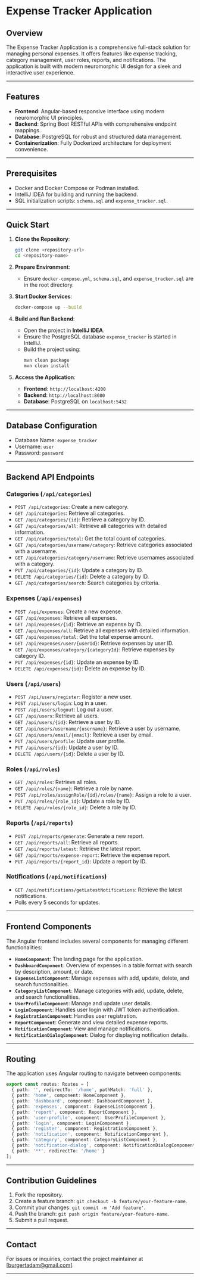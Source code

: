 
# Expense Tracker Application

## Overview

The Expense Tracker Application is a comprehensive full-stack solution for managing personal expenses. It offers features like expense tracking, category management, user roles, reports, and notifications. The application is built with modern neuromorphic UI design for a sleek and interactive user experience.

---

## Features

- **Frontend**: Angular-based responsive interface using modern neuromorphic UI principles.
- **Backend**: Spring Boot RESTful APIs with comprehensive endpoint mappings.
- **Database**: PostgreSQL for robust and structured data management.
- **Containerization**: Fully Dockerized architecture for deployment convenience.

---

## Prerequisites

- Docker and Docker Compose or Podman installed.
- IntelliJ IDEA for building and running the backend.
- SQL initialization scripts: `schema.sql` and `expense_tracker.sql`.

---

## Quick Start

1. **Clone the Repository**:
   ```bash
   git clone <repository-url>
   cd <repository-name>
   ```

2. **Prepare Environment**:
   - Ensure `docker-compose.yml`, `schema.sql`, and `expense_tracker.sql` are in the root directory.

3. **Start Docker Services**:
   ```bash
   docker-compose up --build
   ```

4. **Build and Run Backend**:
   - Open the project in **IntelliJ IDEA**.
   - Ensure the PostgreSQL database `expense_tracker` is started in IntelliJ.
   - Build the project using:
     ```bash
     mvn clean package
     mvn clean install
     ```

5. **Access the Application**:
   - **Frontend**: `http://localhost:4200`
   - **Backend**: `http://localhost:8080`
   - **Database**: PostgreSQL on `localhost:5432`

---

## Database Configuration

- Database Name: `expense_tracker`
- Username: `user`
- Password: `password`

---

## Backend API Endpoints

### Categories (`/api/categories`)
- `POST /api/categories`: Create a new category.
- `GET /api/categories`: Retrieve all categories.
- `GET /api/categories/{id}`: Retrieve a category by ID.
- `GET /api/categories/all`: Retrieve all categories with detailed information.
- `GET /api/categories/total`: Get the total count of categories.
- `GET /api/categories/username/category`: Retrieve categories associated with a username.
- `GET /api/categories/category/username`: Retrieve usernames associated with a category.
- `PUT /api/categories/{id}`: Update a category by ID.
- `DELETE /api/categories/{id}`: Delete a category by ID.
- `GET /api/categories/search`: Search categories by criteria.

### Expenses (`/api/expenses`)
- `POST /api/expenses`: Create a new expense.
- `GET /api/expenses`: Retrieve all expenses.
- `GET /api/expenses/{id}`: Retrieve an expense by ID.
- `GET /api/expenses/all`: Retrieve all expenses with detailed information.
- `GET /api/expenses/total`: Get the total expense amount.
- `GET /api/expenses/user/{userId}`: Retrieve expenses by user ID.
- `GET /api/expenses/category/{categoryId}`: Retrieve expenses by category ID.
- `PUT /api/expenses/{id}`: Update an expense by ID.
- `DELETE /api/expenses/{id}`: Delete an expense by ID.

### Users (`/api/users`)
- `POST /api/users/register`: Register a new user.
- `POST /api/users/login`: Log in a user.
- `POST /api/users/logout`: Log out a user.
- `GET /api/users`: Retrieve all users.
- `GET /api/users/{id}`: Retrieve a user by ID.
- `GET /api/users/username/{username}`: Retrieve a user by username.
- `GET /api/users/email/{email}`: Retrieve a user by email.
- `PUT /api/users/profile`: Update user profile.
- `PUT /api/users/{id}`: Update a user by ID.
- `DELETE /api/users/{id}`: Delete a user by ID.

### Roles (`/api/roles`)
- `GET /api/roles`: Retrieve all roles.
- `GET /api/roles/{name}`: Retrieve a role by name.
- `POST /api/roles/assignRole/{id}/roles/{name}`: Assign a role to a user.
- `PUT /api/roles/{role_id}`: Update a role by ID.
- `DELETE /api/roles/{role_id}`: Delete a role by ID.

### Reports (`/api/reports`)
- `POST /api/reports/generate`: Generate a new report.
- `GET /api/reports/all`: Retrieve all reports.
- `GET /api/reports/latest`: Retrieve the latest report.
- `GET /api/reports/expense-report`: Retrieve the expense report.
- `PUT /api/reports/{report_id}`: Update a report by ID.

### Notifications (`/api/notifications`)
- `GET /api/notifications/getLatestNotifications`: Retrieve the latest notifications.
- Polls every 5 seconds for updates.

---

## Frontend Components

The Angular frontend includes several components for managing different functionalities:

- **`HomeComponent`**: The landing page for the application.
- **`DashboardComponent`**: Overview of expenses in a table format with search by description, amount, or date.
- **`ExpenseListComponent`**: Manage expenses with add, update, delete, and search functionalities.
- **`CategoryListComponent`**: Manage categories with add, update, delete, and search functionalities.
- **`UserProfileComponent`**: Manage and update user details.
- **`LoginComponent`**: Handles user login with JWT token authentication.
- **`RegistrationComponent`**: Handles user registration.
- **`ReportComponent`**: Generate and view detailed expense reports.
- **`NotificationComponent`**: View and manage notifications.
- **`NotificationDialogComponent`**: Dialog for displaying notification details.

---

## Routing

The application uses Angular routing to navigate between components:

```typescript
export const routes: Routes = [
  { path: '', redirectTo: '/home', pathMatch: 'full' },
  { path: 'home', component: HomeComponent },
  { path: 'dashboard', component: DashboardComponent },
  { path: 'expenses', component: ExpenseListComponent },
  { path: 'report', component: ReportComponent },
  { path: 'user-profile', component: UserProfileComponent },
  { path: 'login', component: LoginComponent },
  { path: 'register', component: RegistrationComponent },
  { path: 'notification', component: NotificationComponent },
  { path: 'category', component: CategoryListComponent },
  { path: 'notification-dialog', component: NotificationDialogComponent },
  { path: '**', redirectTo: '/home' }
];
```

---

## Contribution Guidelines

1. Fork the repository.
2. Create a feature branch: `git checkout -b feature/your-feature-name`.
3. Commit your changes: `git commit -m 'Add feature'`.
4. Push the branch: `git push origin feature/your-feature-name`.
5. Submit a pull request.

---

## Contact

For issues or inquiries, contact the project maintainer at [burgertadam@gmail.com].

---
